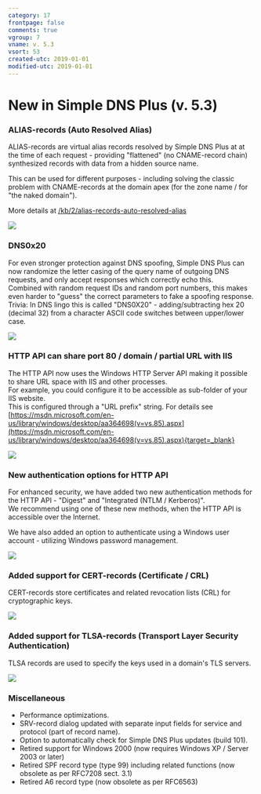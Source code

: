```yaml
---
category: 17
frontpage: false
comments: true
vgroup: 7
vname: v. 5.3
vsort: 53
created-utc: 2019-01-01
modified-utc: 2019-01-01
---
```

# New in Simple DNS Plus (v. 5.3)

### ALIAS-records (Auto Resolved Alias)

ALIAS-records are virtual alias records resolved by Simple DNS Plus at at the time of each request - providing "flattened" (no CNAME-record chain) synthesized records with data from a hidden source name.  
  
This can be used for different purposes - including solving the classic problem with CNAME-records at the domain apex (for the zone name / for "the naked domain").  
  
More details at [/kb/2/alias-records-auto-resolved-alias](/kb/2/alias-records-auto-resolved-alias)  
  
![](img/104/1.png)  
  
  
  

### DNS0x20

For even stronger protection against DNS spoofing, Simple DNS Plus can now randomize the letter casing of the query name of outgoing DNS requests, and only accept responses which correctly echo this.  
Combined with random request IDs and random port numbers, this makes even harder to "guess" the correct parameters to fake a spoofing response.  
Trivia: In DNS lingo this is called "DNS0X20" - adding/subtracting hex 20 (decimal 32) from a character ASCII code switches between upper/lower case.  
  
![](img/104/2.png)  

### HTTP API can share port 80 / domain / partial URL with IIS

The HTTP API now uses the Windows HTTP Server API making it possible to share URL space with IIS and other processes.  
For example, you could configure it to be accessible as sub-folder of your IIS website.  
This is configured through a "URL prefix" string. For details see [https://msdn.microsoft.com/en-us/library/windows/desktop/aa364698(v=vs.85).aspx](https://msdn.microsoft.com/en-us/library/windows/desktop/aa364698(v=vs.85).aspx){target=_blank}  
  
![](img/104/3.png)  

### New authentication options for HTTP API

For enhanced security, we have added two new authentication methods for the HTTP API - "Digest" and "Integrated (NTLM / Kerberos)".  
We recommend using one of these new methods, when the HTTP API is accessible over the Internet.  
  
We have also added an option to authenticate using a Windows user account - utilizing Windows password management.  
  
![](img/104/4.png)  
  

### Added support for CERT-records (Certificate / CRL)

CERT-records store certificates and related revocation lists (CRL) for cryptographic keys.  
  
![](img/104/5.png)  

### Added support for TLSA-records (Transport Layer Security Authentication)

TLSA records are used to specify the keys used in a domain's TLS servers.  
  
![](img/104/6.png)  

### Miscellaneous

- Performance optimizations.
- SRV-record dialog updated with separate input fields for service and protocol (part of record name).
- Option to automatically check for Simple DNS Plus updates (build 101).
- Retired support for Windows 2000 (now requires Windows XP / Server 2003 or later)
- Retired SPF record type (type 99) including related functions (now obsolete as per RFC7208 sect. 3.1)
- Retired A6 record type (now obsolete as per RFC6563)

